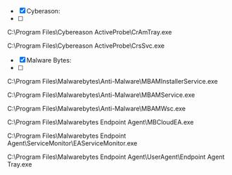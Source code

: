 
 
* [x] Cyberason:
* [ ] 
C:\Program Files\Cybereason ActiveProbe\CrAmTray.exe

C:\Program Files\Cybereason ActiveProbe\CrsSvc.exe

* [x] Malware Bytes:
* [ ] 
C:\Program Files\Malwarebytes\Anti-Malware\MBAMInstallerService.exe

C:\Program Files\Malwarebytes\Anti-Malware\MBAMService.exe

C:\Program Files\Malwarebytes\Anti-Malware\MBAMWsc.exe

C:\Program Files\Malwarebytes Endpoint Agent\MBCloudEA.exe

C:\Program Files\Malwarebytes Endpoint Agent\ServiceMonitor\EAServiceMonitor.exe

C:\Program Files\Malwarebytes Endpoint Agent\UserAgent\Endpoint Agent Tray.exe
